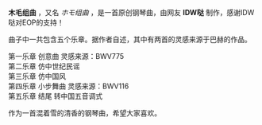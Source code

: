 

**木毛组曲** ，又名 _ホモ组曲_ ，是一首原创钢琴曲，由网友 **IDW哒** 制作，感谢IDW哒对EOP的支持！

曲子中一共包含五个乐章。据作者自述，其中有两首的灵感来源于巴赫的作品。

第一乐章 创意曲 灵感来源：BWV775  
第二乐章 仿中世纪民谣  
第三乐章 仿中国风  
第四乐章 小步舞曲 灵感来源：BWV116  
第五乐章 结尾 转中国五音调式

作为一首混着雪的清香的钢琴曲，希望大家喜欢。

